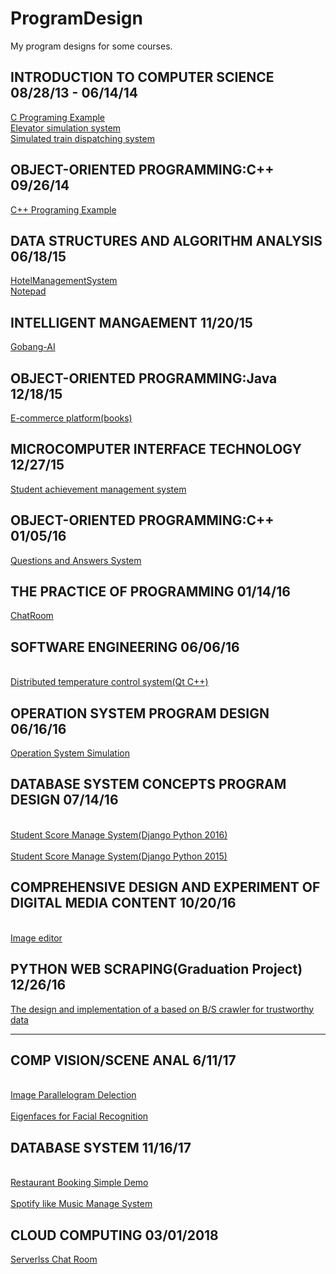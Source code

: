 # ProgramDesign

My program designs for some courses.

## INTRODUCTION TO COMPUTER SCIENCE 08/28/13 - 06/14/14
[C Programing Example](https://github.com/Mr-Phoebe/ProgramLanguage/tree/master/C%20Programing%20Example)  
[Elevator simulation system](https://github.com/Mr-Phoebe/ProgramDesign/tree/master/Elevator%20simulation%20system)  
[Simulated train dispatching system](https://github.com/Mr-Phoebe/ProgramDesign/tree/master/Simulated%20train%20dispatching%20system)  

## OBJECT-ORIENTED PROGRAMMING:C++ 09/26/14
[C++ Programing Example](https://github.com/Mr-Phoebe/ProgramLanguage/tree/master/C%2B%2B%20Programing%20Example)

## DATA STRUCTURES AND ALGORITHM ANALYSIS 06/18/15
[HotelManagementSystem](https://github.com/Mr-Phoebe/ProgramDesign/tree/master/HotelManagementSystem)  
[Notepad](https://github.com/Mr-Phoebe/ProgramDesign/tree/master/Notepad)  

## INTELLIGENT MANGAEMENT 11/20/15
[Gobang-AI](https://github.com/Mr-Phoebe/ProgramDesign/tree/master/Intelligent%20management)  

## OBJECT-ORIENTED PROGRAMMING:Java 12/18/15  
[E-commerce platform(books)](https://github.com/Mr-Phoebe/ProgramDesign/tree/master/E-commerce%20platform(books))  

## MICROCOMPUTER INTERFACE TECHNOLOGY 12/27/15  
[Student achievement management system](https://github.com/Mr-Phoebe/ProgramDesign/tree/master/Student%20achievement%20management%20system)

## OBJECT-ORIENTED PROGRAMMING:C++ 01/05/16
[Questions and Answers System](https://github.com/Mr-Phoebe/ProgramDesign/tree/master/Question%26Answer)

## THE PRACTICE OF PROGRAMMING 01/14/16
[ChatRoom](https://github.com/Mr-Phoebe/ProgramDesign/tree/master/ChatRoom)

## SOFTWARE ENGINEERING 06/06/16
<br>[Distributed temperature control system(Qt C++)](https://github.com/Mr-Phoebe/ProgramDesign/tree/master/Distributed%20temperature%20control%20system)</br>

## OPERATION SYSTEM PROGRAM DESIGN 06/16/16
[Operation System Simulation](https://github.com/Mr-Phoebe/ProgramDesign/tree/master/Operation%20System%20Simulation)

## DATABASE SYSTEM CONCEPTS PROGRAM DESIGN 07/14/16
<br>[Student Score Manage System(Django Python 2016)](https://github.com/Mr-Phoebe/StuSys)</br>
<br>[Student Score Manage System(Django Python 2015)](https://github.com/Mr-Phoebe/StuGra)</br>

## COMPREHENSIVE DESIGN AND EXPERIMENT OF DIGITAL MEDIA CONTENT 10/20/16
<br>[Image editor](https://github.com/Mr-Phoebe/ProgramDesign/tree/master/Comprehensive%20Design%20and%20Experiment%20of%20Digital%20Media%20Content/edit_image)</br> 

## PYTHON WEB SCRAPING(Graduation Project) 12/26/16
[The design and implementation of a based on B/S crawler for trustworthy data](https://github.com/Mr-Phoebe/SpiderManagement)

-------

## COMP VISION/SCENE ANAL 6/11/17
<br>[Image Parallelogram Delection](https://github.com/Mr-Phoebe/ProgramDesign/tree/master/Comp%20Vision/Image%20Parallelogram%20Delection)</br>
<br>[Eigenfaces for Facial Recognition](https://github.com/Mr-Phoebe/ProgramDesign/tree/master/Comp%20Vision/Eigenfaces)</br>

## DATABASE SYSTEM 11/16/17
<br>[Restaurant Booking Simple Demo](https://github.com/Mr-Phoebe/ProgramDesign/tree/master/Database%20System/restaurant)</br>
<br>[Spotify like Music Manage System](https://github.com/nyu-cs6083-music)</br>

## CLOUD COMPUTING 03/01/2018

[Serverlss Chat Room](https://github.com/Mr-Phoebe/ProgramDesign/tree/master/Cloud%20Computing/Serverlss%20Chat%20Room)


